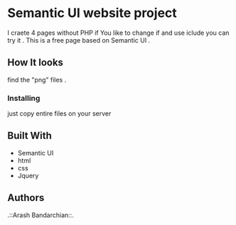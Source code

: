 # Semantic UI website project

I craete 4 pages without PHP if You like to change if and use iclude you can try it . This is a free page based on Semantic UI .

## How It looks

find the "png" files .

### Installing

just copy entire files on your server


## Built With

* Semantic UI
* html
* css
* Jquery


## Authors

.::Arash Bandarchian::.

